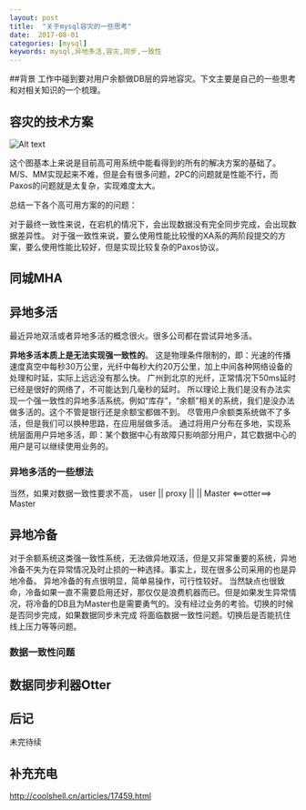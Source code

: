 ```yaml
---
layout: post
title:  "关于mysql容灾的一些思考"
date:  2017-08-01
categories: [mysql]
keywords: mysql,异地多活,容灾,同步,一致性
---
```


##背景
工作中碰到要对用户余额做DB层的异地容灾。下文主要是自己的一些思考和对相关知识的一个梳理。

## 容灾的技术方案
![Alt text](./images/Transaction-Across-DataCenter.jpg)

这个图基本上来说是目前高可用系统中能看得到的所有的解决方案的基础了。M/S、MM实现起来不难，但是会有很多问题，2PC的问题就是性能不行，而Paxos的问题就是太复杂，实现难度太大。

总结一下各个高可用方案的的问题：

对于最终一致性来说，在宕机的情况下，会出现数据没有完全同步完成，会出现数据差异性。
对于强一致性来说，要么使用性能比较慢的XA系的两阶段提交的方案，要么使用性能比较好，但是实现比较复杂的Paxos协议。

## 同城MHA

## 异地多活
最近异地双活或者异地多活的概念很火。很多公司都在尝试异地多活。

**异地多活本质上是无法实现强一致性的**。
这是物理条件限制的，即：光速的传播速度真空中每秒30万公里，光纤中每秒大约20万公里，加上中间各种网络设备的处理和时延，实际上远远没有那么快。
广州到北京的光纤，正常情况下50ms延时已经是很好的网络了，不可能达到几毫秒的延时。
所以理论上我们是没有办法实现一个强一致性的异地多活系统。例如“库存”，“余额”相关的系统，我们是没办法做多活的。这个不管是银行还是余额宝都做不到。
尽管用户余额类系统做不了多活，但是我们可以换种思路，在应用层做多活。
通过将用户分布在多地，实现系统层面用户异地多活，即：某个数据中心有故障只影响部分用户，其它数据中心的用户是可以继续使用业务的。

### 异地多活的一些想法

当然，如果对数据一致性要求不高，
			    user
			    ||
		proxy
			          ||
			          ||
Master <==otter==> Master

## 异地冷备
对于余额系统这类强一致性系统，无法做异地双活，但是又非常重要的系统，异地冷备不失为在异常情况及时止损的一种选择。事实上，现在很多公司采用的也是异地冷备。
异地冷备的有点很明显，简单易操作，可行性较好。
当然缺点也很致命，冷备如果一直不需要启用还好，那仅仅是浪费机器而已。但是如果发生异常情况，将冷备的DB且为Master也是需要勇气的。没有经过业务的考验。切换的时候是否同步完成，如果数据同步未完成 将面临数据一致性问题。切换后是否能抗住线上压力等等问题。

### 数据一致性问题


## 数据同步利器Otter

## 后记

未完待续

## 补充充电
http://coolshell.cn/articles/17459.html

